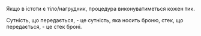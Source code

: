Якщо в істоти є тіло/нагрудник, процедура виконуватиметься кожен тик.

Сутність, що передається, - це сутність, яка носить броню, стек, що передається, - це стек броні.